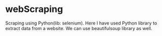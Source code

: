 # webScraping
Scraping using Python(lib: selenium). 
Here I have used Python library to extract data from a website.
We can use beautifulsoup library as well.
